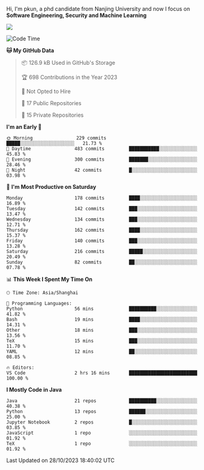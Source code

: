 Hi, I'm pkun, a phd candidate from Nanjing University and now I focus on **Software Engineering, Security and Machine Learning**

<!--![GitHub Snake Light](https://github.com/pppppkun/pppppkun/blob/output/github-snake.svg#gh-light-mode-only)-->
<!--![GitHub Snake dark](https://github.com/pppppkun/pppppkun/blob/output/github-snake-dark.svg#gh-dark-mode-only)-->

![](https://komarev.com/ghpvc/?username=pppppkun)
<!--START_SECTION:waka-->
![Code Time](http://img.shields.io/badge/Code%20Time-1%2C959%20hrs%201%20min-blue)

**🐱 My GitHub Data** 

> 📦 126.9 kB Used in GitHub's Storage 
 > 
> 🏆 698 Contributions in the Year 2023
 > 
> 🚫 Not Opted to Hire
 > 
> 📜 17 Public Repositories 
 > 
> 🔑 15 Private Repositories 
 > 
**I'm an Early 🐤** 

```text
🌞 Morning                229 commits         █████░░░░░░░░░░░░░░░░░░░░   21.73 % 
🌆 Daytime                483 commits         ███████████░░░░░░░░░░░░░░   45.83 % 
🌃 Evening                300 commits         ███████░░░░░░░░░░░░░░░░░░   28.46 % 
🌙 Night                  42 commits          █░░░░░░░░░░░░░░░░░░░░░░░░   03.98 % 
```
📅 **I'm Most Productive on Saturday** 

```text
Monday                   178 commits         ████░░░░░░░░░░░░░░░░░░░░░   16.89 % 
Tuesday                  142 commits         ███░░░░░░░░░░░░░░░░░░░░░░   13.47 % 
Wednesday                134 commits         ███░░░░░░░░░░░░░░░░░░░░░░   12.71 % 
Thursday                 162 commits         ████░░░░░░░░░░░░░░░░░░░░░   15.37 % 
Friday                   140 commits         ███░░░░░░░░░░░░░░░░░░░░░░   13.28 % 
Saturday                 216 commits         █████░░░░░░░░░░░░░░░░░░░░   20.49 % 
Sunday                   82 commits          ██░░░░░░░░░░░░░░░░░░░░░░░   07.78 % 
```


📊 **This Week I Spent My Time On** 

```text
🕑︎ Time Zone: Asia/Shanghai

💬 Programming Languages: 
Python                   56 mins             ██████████░░░░░░░░░░░░░░░   41.82 % 
Bash                     19 mins             ████░░░░░░░░░░░░░░░░░░░░░   14.31 % 
Other                    18 mins             ███░░░░░░░░░░░░░░░░░░░░░░   13.56 % 
TeX                      15 mins             ███░░░░░░░░░░░░░░░░░░░░░░   11.70 % 
YAML                     12 mins             ██░░░░░░░░░░░░░░░░░░░░░░░   08.85 % 

🔥 Editors: 
VS Code                  2 hrs 16 mins       █████████████████████████   100.00 % 
```

**I Mostly Code in Java** 

```text
Java                     21 repos            ██████████░░░░░░░░░░░░░░░   40.38 % 
Python                   13 repos            ██████░░░░░░░░░░░░░░░░░░░   25.00 % 
Jupyter Notebook         2 repos             █░░░░░░░░░░░░░░░░░░░░░░░░   03.85 % 
JavaScript               1 repo              ░░░░░░░░░░░░░░░░░░░░░░░░░   01.92 % 
TeX                      1 repo              ░░░░░░░░░░░░░░░░░░░░░░░░░   01.92 % 
```




 Last Updated on 28/10/2023 18:40:02 UTC
<!--END_SECTION:waka-->
